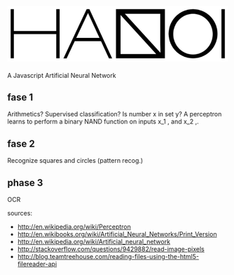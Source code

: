 ![alt tag](https://raw.githubusercontent.com/mdvanes/Hanoi/master/logo_small.png)
--

A Javascript Artificial Neural Network

## fase 1
Arithmetics? Supervised classification? Is number x in set y?
A perceptron learns to perform a binary NAND function
on inputs x_1 \, and x_2 \,.

## fase 2
Recognize squares and circles (pattern recog.)

## phase 3
OCR

sources:

* http://en.wikipedia.org/wiki/Perceptron
* http://en.wikibooks.org/wiki/Artificial_Neural_Networks/Print_Version
* http://en.wikipedia.org/wiki/Artificial_neural_network
* http://stackoverflow.com/questions/9429882/read-image-pixels
* http://blog.teamtreehouse.com/reading-files-using-the-html5-filereader-api

